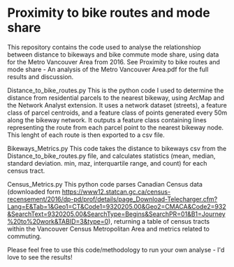 # Proximity to bike routes and mode share

This repository contains the code used to analyse the relationshiop between distance to bikeways and bike commute mode share, using data for the Metro Vancouver Area from 2016. See Proximity to bike routes and mode share - An analysis of the Metro Vancouver Area.pdf for the full results and discussion.

Distance_to_bike_routes.py
This is the python code I used to determine the distance from residential parcels to the nearest bikeway, using ArcMap and the Network Analyst extension.
It uses a network dataset (streets), a feature class of parcel centroids, and a feature class of points generated every 50m along the bikeway network.
It outputs a feature class containing lines representing the route from each parcel point to the nearest bikeway node. This lenght of each route is then exported to a csv file.

Bikeways_Metrics.py
This code takes the distance to bikeways csv from the Distance_to_bike_routes.py file, and calculates statistics (mean, median, standard deviation. min, maz, interquartile range, and count) for each census tract.

Census_Metrics.py
This python code parses Canadian Census data (downloaded form https://www12.statcan.gc.ca/census-recensement/2016/dp-pd/prof/details/page_Download-Telecharger.cfm?Lang=E&Tab=1&Geo1=CT&Code1=9320205.00&Geo2=CMACA&Code2=932&SearchText=9320205.00&SearchType=Begins&SearchPR=01&B1=Journey%20to%20work&TABID=3&type=0), returning a table of census tracts within the Vancouver Census Metropolitan Area and metrics related to commuting.

Please feel free to use this code/methodology to run your own analyse - I'd love to see the results!
